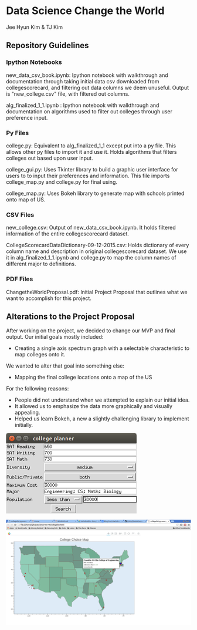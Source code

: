 # Data Science Change the World

Jee Hyun Kim & TJ Kim

## Repository Guidelines

### Ipython Notebooks

new_data_csv_book.ipynb: Ipython notebook with walkthrough and documentation through taking initial data csv downloaded from collegescorecard, and filtering out data columns we deem unuseful. Output is "new_college.csv" file, with filtered out columns.

alg_finalized_1_1.ipynb : Ipython notebook with walkthrough and documentation on algorithms used to filter out colleges through user preference input.

### Py Files

college.py: Equivalent to alg_finalized_1_1 except put into a py file. This allows other py files to import it and use it. Holds algorithms that filters colleges out based upon user input.

college_gui.py: Uses Tkinter library to build a graphic user interface for users to to input their preferences and information. This file imports college_map.py and college.py for final using.

college_map.py: Uses Bokeh library to generate map with schools printed onto map of US.

### CSV Files
new_college.csv: Output of new_data_csv_book.ipynb. It holds filtered information of the entire collegescorecard dataset.

CollegeScorecardDataDictionary-09-12-2015.csv: Holds dictionary of every column name and description in original collegescorecard dataset. We use it in alg_finalized_1_1.ipynb and college.py to map the column names of different major to definitions.

### PDF Files

ChangetheWorldProposal.pdf: Initial Project Proposal that outlines what we want to accomplish for this project.

## Alterations to the Project Proposal

After working on the project, we decided to change our MVP and final output. Our initial goals mostly included:

- Creating a single axis spectrum graph with a selectable characteristic to map colleges onto it.

We wanted to alter that goal into something else:

- Mapping the final college locations onto a map of the US

For the following reasons:

- People did not understand when we attempted to explain our initial idea.
- It allowed us to emphasize the data more graphically and visually appealing.
- Helped us learn Bokeh, a new a slightly challenging library to implement initially.





![an image alt text](image/gui_demo.png "Sample Gui Input")

![an image alt text](image/map_demo.png "Sample Map Output")